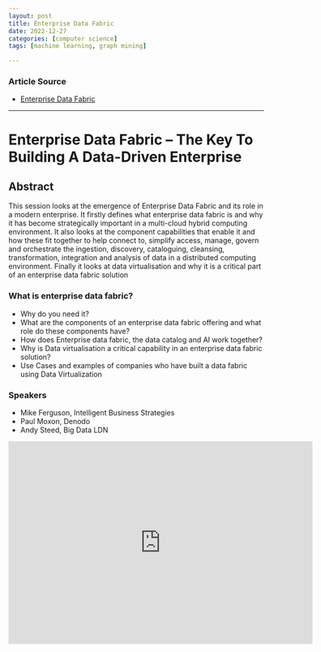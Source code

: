 ```yaml
---
layout: post
title: Enterprise Data Fabric 
date: 2022-12-27
categories: [computer science]
tags: [machine learning, graph mining]

---
```


### Article Source

* [Enterprise Data Fabric](https://www.youtube.com/watch?v=dyLMP8ftyBQ)


---

# Enterprise Data Fabric – The Key To Building A Data-Driven Enterprise

## Abstract

This session looks at the emergence of Enterprise Data Fabric and its role in a modern enterprise. It firstly defines what enterprise data fabric is and why it has become strategically important in a multi-cloud hybrid computing environment. It also looks at the component capabilities that enable it and how these fit together to help connect to, simplify access, manage, govern and orchestrate the ingestion, discovery, cataloguing, cleansing, transformation, integration and analysis of data in a distributed computing environment. Finally it looks at data virtualisation and why it is a critical part of an enterprise data fabric solution

### What is enterprise data fabric?

* Why do you need it?
* What are the components of an enterprise data fabric offering and what role do these components have?
* How does Enterprise data fabric, the data catalog and AI work together?
* Why is Data virtualisation a critical capability in an enterprise data fabric solution?
* Use Cases and examples of companies who have built a data fabric using Data Virtualization


### Speakers
* Mike Ferguson, Intelligent Business Strategies
* Paul Moxon, Denodo
* Andy Steed, Big Data LDN


<iframe width="600" height="400" src="https://www.youtube.com/embed/0E3kxwhlpoo" title="YouTube video player" frameborder="0" allow="accelerometer; autoplay; clipboard-write; encrypted-media; gyroscope; picture-in-picture" allowfullscreen></iframe>